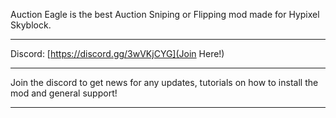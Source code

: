Auction Eagle is the best Auction Sniping or Flipping mod made for Hypixel Skyblock.

-----------------------------------------------------------------------

Discord: [https://discord.gg/3wVKjCYG](Join Here!)

-----------------------------------------------------------------------

Join the discord to get news for any updates, tutorials on how to install the mod and general support!

-----------------------------------------------------------------------
